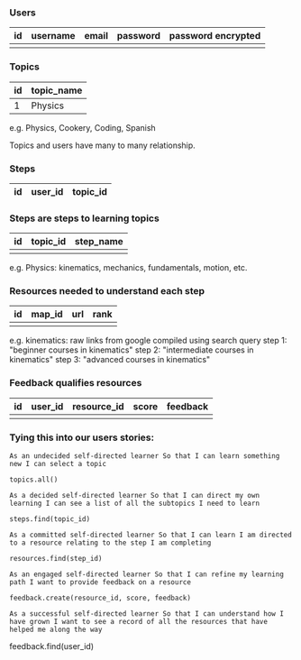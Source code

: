 ### Users
 **id** | **username** | **email**  | **password** | **password encrypted**
--|---|---|---|--
  |   |   |   |


### Topics
 **id** | **topic_name**
--|---
 1 | Physics

e.g. Physics, Cookery, Coding, Spanish

Topics and users have many to many relationship.

### Steps
 **id** | **user_id** | **topic_id**
--|---|--

### Steps are steps to learning topics
**id** | **topic_id** | **step_name**
--|---|--
  |   |

e.g. Physics: kinematics, mechanics, fundamentals, motion, etc.

### Resources needed to understand each step
 **id** | **map_id** | **url** | **rank**
--|---|---|---
  |   |   |

e.g. kinematics: raw links from google compiled using search query  step 1: "beginner courses in kinematics" step 2: "intermediate courses in kinematics" step 3: "advanced courses in kinematics"

### Feedback qualifies resources
  **id** | **user_id** | **resource_id** | **score** | **feedback**
--|---|---|---|---
  |   |   |   |


### Tying this into our users stories:

`
As an undecided self-directed learner
So that I can learn something new
I can select a topic
`

`topics.all()`

`
As a decided self-directed learner
So that I can direct my own learning
I can see a list of all the subtopics I need to learn
`

`steps.find(topic_id)`

`
As a committed self-directed learner
So that I can learn
I am directed to a resource relating to the step I am completing
`

`resources.find(step_id)`

`
As an engaged self-directed learner
So that I can refine my learning path
I want to provide feedback on a resource
`

`feedback.create(resource_id, score, feedback)`

`
As a successful self-directed learner
So that I can understand how I have grown
I want to see a record of all the resources that have helped me along the way
`

feedback.find(user_id)
